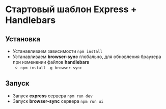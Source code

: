 # Стартовый шаблон Express + Handlebars

## Установка
- Устанавливаем зависимости `npm install`
- Устанавливаем **browser-sync** глобально, для обновления браузера 
при изменении файлов **handlebars** 
  - `npm install -g browser-sync`

## Запуск
- Запуск **express** сервера `npm run dev`
- Запуск **browser-sync** сервера `npm run ui`
 
